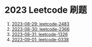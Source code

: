 # 2023 Leetcode 刷题

1. [2023-08-29: leetcode-2483](/leetcode/2023/08-29-leetcode-2483.html)
2. [2023-08-30: leetcode-2366](/leetcode/2023/08-30-leetcode-2366.html)
3. [2023-08-31: leetcode-1326](/leetcode/2023/08-31-leetcode-1326.html)
4. [2023-09-01: leetcode-0338](/leetcode/2023/09-01-leetcode-0338.html)
